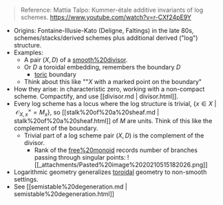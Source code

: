 












> Reference: Mattia Talpo: Kummer-étale additive invariants of log schemes. <https://www.youtube.com/watch?v=r-CXf24pE9Y>

-   Origins: Fontaine-Illusie-Kato (Deligne, Faltings) in the late 80s, schemes/stacks/derived schemes plus additional derived ("log") structure.
-   Examples:
    -   A pair $(X, D)$ of a [smooth%20divisor](smooth%20divisor).
    -   Or $D$ a toroidal embedding, remembers the boundary $D$
        -   [toric](toric) boundary
    -   Think about this like \""$X$ with a marked point on the boundary"
-   How they arise: in characteristic zero, working with a non-compact scheme. Compactify, and use [[divisor.md | divisor.html]].
-   Every log scheme has a locus where the log structure is trivial, $\left\{{x\in X{~\mathrel{\Big|}~}{\mathcal{O}}_{X, x}^{\times}= M_x}\right\}$, so [[stalk%20of%20a%20sheaf.md | stalk%20of%20a%20sheaf.html]] of $M$ are units. Think of this like the complement of the boundary.
    -   Trivial part of a log scheme pair $(X, D)$ is the complement of the divisor.
        -   Rank of the [free%20monoid](free%20monoid) records number of branches passing through singular points: ![[_attachments/Pasted%20image%2020210515182026.png]]
-   Logarithmic geometry generalizes [toroidal](toroidal) geometry to non-smooth settings.
-   See [[semistable%20degeneration.md | semistable%20degeneration.html]]
